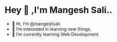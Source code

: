 # Hey 👋 ,I'm  Mangesh Sali..


- 👋 Hi, I’m @mangeshsali
- 👀 I’m interested in learning new things.
- 🌱 I’m currently learning Web Development.

<!---
mangeshsali/mangeshsali is a ✨ special ✨ repository because its `README.md` (this file) appears on your GitHub profile.
You can click the Preview link to take a look at your changes.
--->

